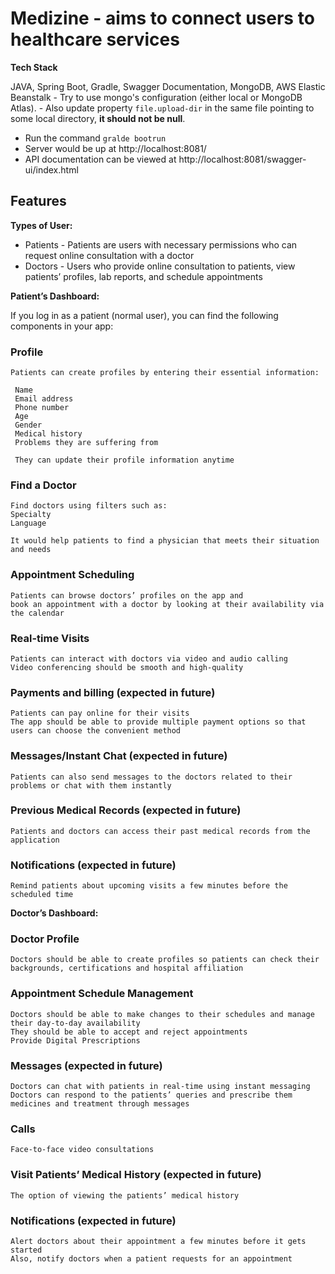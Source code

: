 # Medizine - aims to connect users to healthcare services

**Tech Stack** 

JAVA, Spring Boot, Gradle, Swagger Documentation, MongoDB,  AWS Elastic Beanstalk
	- Try to use mongo's configuration (either local or MongoDB Atlas).
	- Also update property `file.upload-dir` in the same file pointing to some local directory, **it should not be null**.

- Run the command `gralde bootrun`
- Server would be up at http://localhost:8081/
- API documentation can be viewed at http://localhost:8081/swagger-ui/index.html

## **Features**

**Types of User:**

* Patients - Patients are users with necessary permissions who can request online consultation with a doctor
* Doctors - Users who provide online consultation to patients, view patients’ profiles, lab reports, and schedule appointments


**Patient’s Dashboard:**

 If you log in as a patient (normal user), you can find the following components in your app:

### Profile 

	Patients can create profiles by entering their essential information:
 
	 Name
	 Email address
	 Phone number
	 Age 
	 Gender
	 Medical history
	 Problems they are suffering from
 
	 They can update their profile information anytime

### Find a Doctor

	Find doctors using filters such as:
	Specialty
	Language 
	
	It would help patients to find a physician that meets their situation and needs

### Appointment Scheduling

 	Patients can browse doctors’ profiles on the app and 
 	book an appointment with a doctor by looking at their availability via the calendar

### Real-time Visits

 	Patients can interact with doctors via video and audio calling
	Video conferencing should be smooth and high-quality

### Payments and billing (expected in future)

	Patients can pay online for their visits
	The app should be able to provide multiple payment options so that users can choose the convenient method

### Messages/Instant Chat (expected in future)

	Patients can also send messages to the doctors related to their problems or chat with them instantly

### Previous Medical Records (expected in future)

	Patients and doctors can access their past medical records from the application


### Notifications (expected in future)
	Remind patients about upcoming visits a few minutes before the scheduled time
 

**Doctor’s Dashboard:**

### Doctor Profile

	Doctors should be able to create profiles so patients can check their backgrounds, certifications and hospital affiliation

### Appointment Schedule Management

	Doctors should be able to make changes to their schedules and manage their day-to-day availability
	They should be able to accept and reject appointments
	Provide Digital Prescriptions

### Messages (expected in future)

	Doctors can chat with patients in real-time using instant messaging
	Doctors can respond to the patients’ queries and prescribe them medicines and treatment through messages

### Calls

	Face-to-face video consultations

### Visit Patients’ Medical History (expected in future)

	The option of viewing the patients’ medical history

### Notifications (expected in future)

	Alert doctors about their appointment a few minutes before it gets started
	Also, notify doctors when a patient requests for an appointment

